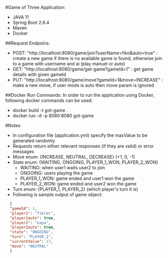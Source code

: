 #Game of Three Application:
* JAVA 11
* Spring Boot 2.6.4
* Maven
* Docker

##Request Endpoins:
* POST: "http://localhost:8080/game/join?userName=fiko&auto=true" : create a new game if there is no available game is found, otherwise join to a game with username and ai (play manuel or auto)
* GET: "http://localhost:8080/game/get-game?gameId=1" : get game details with given gameId
* PUT: "http://localhost:8080/game/move?gameId=1&move=INCREASE" : make a new move, if user mode is auto then move param is ignored

##Docker Run Commands:
In order to run the application using Docker, following docker commands can be used:
* docker build -t got-game .
* docker run -d -p 8080:8080 got-game

#Notes
* In configuration file (application.yml) specify the maxValue to be generated randomly
* Requests return either relevant responses (if they are valid) or error messages
* Move enum: {INCREASE, NEUTRAL, DECREASE} (+1, 0, -1)
* State enum: {WAITING, ONGOING, PLAYER_1_WON, PLAYER_2_WON} 
  * WAITING: when user1 waits user2 to join
  * ONGOING: users playing the game
  * PLAYER_1_WON: game ended and user1 won the game
  * PLAYER_2_WON: game ended and user2 won the game
* Turn enum: {PLAYER_1, PLAYER_2} (which player's turn it is) 
* Following is sample output of game object:
```json
  {
  "gameId": 1,
  "player1": "fikret",
  "player1auto": true,
  "player2": "kaya",
  "player2auto": true,
  "state": "ONGOING",
  "turn": "PLAYER_2",
  "currentValue": 17,
  "move": "NEUTRAL"
  }
```